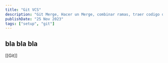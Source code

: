 ```yaml
---
title: "Git VCS"
description: "Git Merge, Hacer un Merge, combinar ramas, traer codigo de otra rama."
publishDate: "25 Nov 2023"
tags: ["setup", "git"]
---
```


## bla bla bla

[[Git]]
